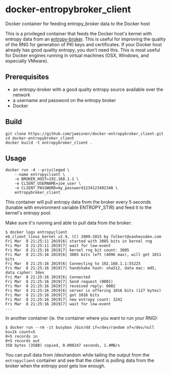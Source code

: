 # docker-entropybroker_client
Docker container for feeding entropy_broker data to the Docker host

This is a privileged container that feeds the Docker host's kernel with entropy data from an [entropy-broker](https://www.vanheusden.com/entropybroker/). This is useful for improving the quality of the RNG for generation of PKI keys and certificates. If your Docker host already has good quality entropy, you don't need this. This is most useful for Docker engines running in virtual machines (OSX, Windows, and especially VMware).

## Prerequisites
* an entropy-broker with a good qualty entropy source available over the network
* a username and password on the entropy broker
* Docker

## Build
```
git clone https://github.com/jweisner/docker-entropybroker_client.git
cd docker-entropybroker_client
docker build -t entropybroker_client .
```

## Usage
```
docker run -d --privileged \
    --name entropyclient \
    -e BROKER_HOST=192.168.1.1 \
    -e CLIENT_USERNAME=joe_user \
    -e CLIENT_PASSWORD=my_password1234123492348 \
    entropybroker_client
```
This container will pull entropy data from the broker every 5 seconds (tunable with environment variable ENTROPY_STIR) and feed it to the kernel's entropy pool.

Make sure it's running and able to pull data from the broker:
```
$ docker logs entropyclient
eb_client_linux_kernel v2.9, (C) 2009-2015 by folkert@vanheusden.com
Fri Mar  8 21:25:11 2019]6| started with 3085 bits in kernel rng
Fri Mar  8 21:25:11 2019]7| wait for low-event
Fri Mar  8 21:25:16 2019]7| kernel rng bit count: 3085
Fri Mar  8 21:25:16 2019]6| 3085 bits left (4096 max), will get 1011 bits
Fri Mar  8 21:25:16 2019]6| Connecting to 192.168.1.1:55225
Fri Mar  8 21:25:16 2019]7| handshake hash: sha512, data mac: md5, data cipher: 3des
Fri Mar  8 21:25:16 2019]6| Connected
Fri Mar  8 21:25:16 2019]7| Send request (0001)
Fri Mar  8 21:25:16 2019]7| received reply: 0002
Fri Mar  8 21:25:16 2019]6| server is offering 1016 bits (127 bytes)
Fri Mar  8 21:25:16 2019]7| got 1016 bits
Fri Mar  8 21:25:16 2019]7| new entropy count: 3242
Fri Mar  8 21:25:16 2019]7| wait for low-event
...
```

In another container (ie. the container where you want to run your RNG):
```
$ docker run --rm -it busybox /bin/dd if=/dev/random of=/dev/null bs=1k count=5
0+5 records in
0+5 records out
358 bytes (358B) copied, 0.000247 seconds, 1.4MB/s
```

You can pull data from /dev/random while tailing the output from the `entropyclient` container and see that the client is pulling data from the broker when the entropy pool gets low enough.

